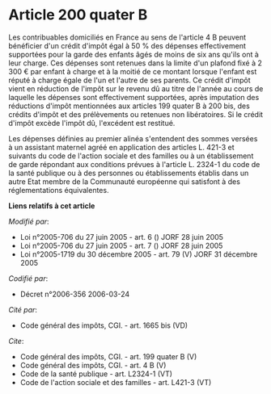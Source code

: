 # Article 200 quater B

Les contribuables domiciliés en France au sens de l'article 4 B peuvent bénéficier d'un crédit d'impôt égal à 50 % des
dépenses effectivement supportées pour la garde des enfants âgés de moins de six ans qu'ils ont à leur charge. Ces dépenses
sont retenues dans la limite d'un plafond fixé à 2 300 € par enfant à charge et à la moitié de ce montant lorsque l'enfant
est réputé à charge égale de l'un et l'autre de ses parents. Ce crédit d'impôt vient en réduction de l'impôt sur le revenu dû
au titre de l'année au cours de laquelle les dépenses sont effectivement supportées, après imputation des réductions d'impôt
mentionnées aux articles 199 quater B à 200 bis, des crédits d'impôt et des prélèvements ou retenues non libératoires. Si le
crédit d'impôt excède l'impôt dû, l'excédent est restitué. 

Les dépenses définies au premier alinéa s'entendent des sommes versées à un assistant maternel agréé en application des
articles L. 421-3 et suivants du code de l'action sociale et des familles ou à un établissement de garde répondant aux
conditions prévues à l'article L. 2324-1 du code de la santé publique ou à des personnes ou établissements établis dans un
autre Etat membre de la Communauté européenne qui satisfont à des réglementations équivalentes.

**Liens relatifs à cet article**

_Modifié par_:

  - Loi n°2005-706 du 27 juin 2005 - art. 6 () JORF 28 juin 2005
  - Loi n°2005-706 du 27 juin 2005 - art. 7 () JORF 28 juin 2005
  - Loi n°2005-1719 du 30 décembre 2005 - art. 79 (V) JORF 31 décembre 2005

_Codifié par_:

  - Décret n°2006-356 2006-03-24

_Cité par_:

  - Code général des impôts, CGI. - art. 1665 bis (VD)

_Cite_:

  - Code général des impôts, CGI. - art. 199 quater B (V)
  - Code général des impôts, CGI. - art. 4 B (V)
  - Code de la santé publique - art. L2324-1 (VT)
  - Code de l'action sociale et des familles - art. L421-3 (VT)
